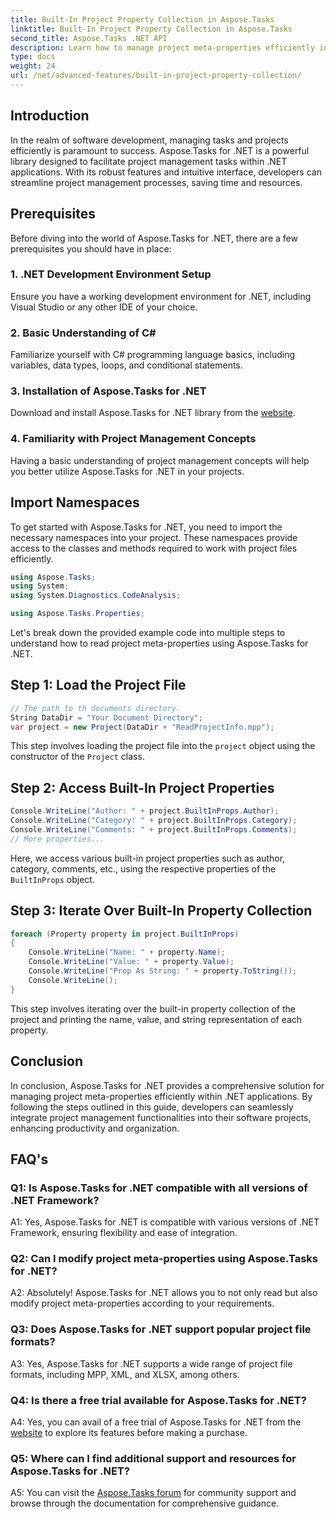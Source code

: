 ```yaml
---
title: Built-In Project Property Collection in Aspose.Tasks
linktitle: Built-In Project Property Collection in Aspose.Tasks
second_title: Aspose.Tasks .NET API
description: Learn how to manage project meta-properties efficiently in .NET applications using Aspose.Tasks. Read, modify, and iterate over properties effortlessly.
type: docs
weight: 24
url: /net/advanced-features/built-in-project-property-collection/
---
```

## Introduction

In the realm of software development, managing tasks and projects efficiently is paramount to success. Aspose.Tasks for .NET is a powerful library designed to facilitate project management tasks within .NET applications. With its robust features and intuitive interface, developers can streamline project management processes, saving time and resources.

## Prerequisites

Before diving into the world of Aspose.Tasks for .NET, there are a few prerequisites you should have in place:

### 1. .NET Development Environment Setup

Ensure you have a working development environment for .NET, including Visual Studio or any other IDE of your choice.

### 2. Basic Understanding of C#

Familiarize yourself with C# programming language basics, including variables, data types, loops, and conditional statements.

### 3. Installation of Aspose.Tasks for .NET

Download and install Aspose.Tasks for .NET library from the [website](https://releases.aspose.com/tasks/net/).

### 4. Familiarity with Project Management Concepts

Having a basic understanding of project management concepts will help you better utilize Aspose.Tasks for .NET in your projects.

## Import Namespaces

To get started with Aspose.Tasks for .NET, you need to import the necessary namespaces into your project. These namespaces provide access to the classes and methods required to work with project files efficiently.

```csharp
using Aspose.Tasks;
using System;
using System.Diagnostics.CodeAnalysis;

using Aspose.Tasks.Properties;

```

Let's break down the provided example code into multiple steps to understand how to read project meta-properties using Aspose.Tasks for .NET.

## Step 1: Load the Project File

```csharp
// The path to th documents directory.
String DataDir = "Your Document Directory";
var project = new Project(DataDir + "ReadProjectInfo.mpp");
```

This step involves loading the project file into the `project` object using the constructor of the `Project` class.

## Step 2: Access Built-In Project Properties

```csharp
Console.WriteLine("Author: " + project.BuiltInProps.Author);
Console.WriteLine("Category: " + project.BuiltInProps.Category);
Console.WriteLine("Comments: " + project.BuiltInProps.Comments);
// More properties...
```

Here, we access various built-in project properties such as author, category, comments, etc., using the respective properties of the `BuiltInProps` object.

## Step 3: Iterate Over Built-In Property Collection

```csharp
foreach (Property property in project.BuiltInProps)
{
    Console.WriteLine("Name: " + property.Name);
    Console.WriteLine("Value: " + property.Value);
    Console.WriteLine("Prop As String: " + property.ToString());
    Console.WriteLine();
}
```

This step involves iterating over the built-in property collection of the project and printing the name, value, and string representation of each property.

## Conclusion

In conclusion, Aspose.Tasks for .NET provides a comprehensive solution for managing project meta-properties efficiently within .NET applications. By following the steps outlined in this guide, developers can seamlessly integrate project management functionalities into their software projects, enhancing productivity and organization.

## FAQ's

### Q1: Is Aspose.Tasks for .NET compatible with all versions of .NET Framework?

A1: Yes, Aspose.Tasks for .NET is compatible with various versions of .NET Framework, ensuring flexibility and ease of integration.

### Q2: Can I modify project meta-properties using Aspose.Tasks for .NET?

A2: Absolutely! Aspose.Tasks for .NET allows you to not only read but also modify project meta-properties according to your requirements.

### Q3: Does Aspose.Tasks for .NET support popular project file formats?

A3: Yes, Aspose.Tasks for .NET supports a wide range of project file formats, including MPP, XML, and XLSX, among others.

### Q4: Is there a free trial available for Aspose.Tasks for .NET?

A4: Yes, you can avail of a free trial of Aspose.Tasks for .NET from the [website](https://releases.aspose.com/tasks/net/) to explore its features before making a purchase.

### Q5: Where can I find additional support and resources for Aspose.Tasks for .NET?

A5: You can visit the [Aspose.Tasks forum](https://forum.aspose.com/c/tasks/15) for community support and browse through the documentation for comprehensive guidance.

